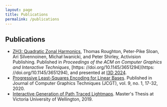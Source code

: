 ```yaml
---
layout: page
title: Publications
permalink: /publications
---
```


## Publications

- [ZH3: Quadratic Zonal Harmonics](/ZH3.pdf), Thomas Roughton, Peter-Pike Sloan, Ari Silvennoinen, Michał Iwanicki, and Peter Shirley, Activision Publishing. Published in *Proceedings of the ACM on Computer Graphics and Interactive Techniques*, [https: //doi.org/10.1145/3651294](https: //doi.org/10.1145/3651294), and presented at [I3D 2024](https://i3dsymposium.org/2024/papers.html).
- [Progressive Least-Squares Encoding for Linear Bases](https://jcgt.org/published/0009/01/02/). Published in Journal of Computer Graphics Techniques (JCGT), vol. 9, no. 1, 17-32, 2020.
- [Interactive Generation of Path Traced Lightmaps](/thesis). Master's Thesis at Victoria University of Wellington, 2019.